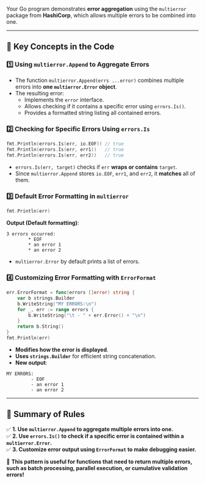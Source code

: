 Your Go program demonstrates **error aggregation** using the `multierror` package from **HashiCorp**, which allows multiple errors to be combined into one.  

---

## **🔹 Key Concepts in the Code**
### **1️⃣ Using `multierror.Append` to Aggregate Errors**
- The function `multierror.Append(errs ...error)` combines multiple errors into **one `multierror.Error` object**.
- The resulting error:
  - Implements the `error` interface.
  - Allows checking if it contains a specific error using `errors.Is()`.
  - Provides a formatted string listing all contained errors.

### **2️⃣ Checking for Specific Errors Using `errors.Is`**
```go
fmt.Println(errors.Is(err, io.EOF)) // true
fmt.Println(errors.Is(err, err1))   // true
fmt.Println(errors.Is(err, err2))   // true
```
- `errors.Is(err, target)` checks if `err` **wraps or contains** `target`.
- Since `multierror.Append` stores `io.EOF`, `err1`, and `err2`, it **matches** all of them.

### **3️⃣ Default Error Formatting in `multierror`**
```go
fmt.Println(err)
```
**Output (Default formatting)**:
```
3 errors occurred:
        * EOF
        * an error 1
        * an error 2
```
- `multierror.Error` by default prints a list of errors.

### **4️⃣ Customizing Error Formatting with `ErrorFormat`**
```go
err.ErrorFormat = func(errors []error) string {
	var b strings.Builder
	b.WriteString("MY ERRORS:\n")
	for _, err := range errors {
		b.WriteString("\t - " + err.Error() + "\n")
	}
	return b.String()
}
fmt.Println(err)
```
- **Modifies how the error is displayed**.
- **Uses `strings.Builder`** for efficient string concatenation.
- **New output**:
```
MY ERRORS:
         - EOF
         - an error 1
         - an error 2
```

---

## **🔹 Summary of Rules**
✅ **1. Use `multierror.Append` to aggregate multiple errors into one.**  
✅ **2. Use `errors.Is()` to check if a specific error is contained within a `multierror.Error`.**  
✅ **3. Customize error output using `ErrorFormat` to make debugging easier.**  

🚀 **This pattern is useful for functions that need to return multiple errors, such as batch processing, parallel execution, or cumulative validation errors!**